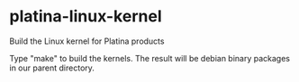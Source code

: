 # platina-linux-kernel
Build the Linux kernel for Platina products

Type "make" to build the kernels. The result will be debian binary
packages in our parent directory.

